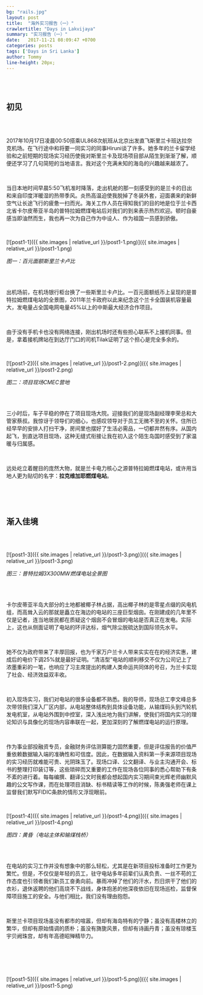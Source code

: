 ```yaml
---
bg: "rails.jpg"
layout: post
title:  "海外实习报告（一）"
crawlertitle: "Days in Lakvijaya"
summary: "实习报告（一）"
date:   2017-11-21 08:09:47 +0700
categories: posts
tags: ['Days in Sri Lanka']
author: Tommy
line-height: 20px;
---
```


<br>
<br>

## 初见

<br>
<br>

2017年10月17日凌晨00:50搭乘UL868次航班从北京出发直飞斯里兰卡班达拉奈克机场。在飞行途中和将要一同实习的同事Hiruni谈了许多。她多年的兰卡留学经验和之前短期的现场实习经历使我对斯里兰卡及现场项目部从陌生到渐渐了解，顺便还学习了几句简短的当地语言。我对这个充满未知的海岛的兴趣越来越浓了。

<br>

当日本地时间早晨5:50飞机准时降落，走出机舱的那一刻感受到的是兰卡的日出和来自印度洋暖湿的热带季风。炎热高温迫使我脱掉了冬装外套，迎面袭来的新鲜空气让长途飞行的疲惫一扫而光。海关工作人员在得知我们的目的地是位于兰卡西北省卡尔皮蒂亚半岛的普特拉姆燃煤电站后对我们的到来表示热烈欢迎。顿时自豪感当即油然而生，我也再一次为自己作为中设人、作为祖国一员感到骄傲。

<br>

[![post1-1]({{ site.images | relative_url }}/post1-1.png)]({{ site.images | relative_url }}/post1-1.png)

*图一：百元面额斯里兰卡卢比*

<br>
<br>

出机场前，在机场银行柜台换了一些斯里兰卡卢比。一百元面额纸币上呈现的是普特拉姆燃煤电站的全景图，2011年兰卡政府以此来纪念这个兰卡全国装机容量最大，发电量占全国电网电量45%以上的中斯最大经济合作项目。

<br>

由于没有手机卡也没有网络连接，刚出机场时还有些担心联系不上接机同事。但是，拿着接机牌站在到达厅门口的司机Tilak证明了这个担心是完全多余的。

<br>

[![post1-2]({{ site.images | relative_url }}/post1-2.png)]({{ site.images | relative_url }}/post1-2.png)

*图二：项目现场CMEC营地*

<br>
<br>

三小时后，车子平稳的停在了项目现场大院。迎接我们的是现场副经理李荣总和大管家蔡叔。我惊讶于领导们的细心，也感叹领导对于员工无微不至的关怀。住所已经早早的安排人打扫干净，房间里也摆好了生活必需品，一切都井然有序。从国内起飞，到直达项目现场，这种无缝式衔接让我在初入这个陌生岛国时感受到了家温暖与归属感。

<br>

远处屹立着醒目的庞然大物，就是兰卡电力核心之源普特拉姆燃煤电站，或许用当地人更为贴切的名字：**拉克维加耶燃煤电站**。

<br>
<br>
<br>

## 渐入佳境

<br>
<br>

[![post1-3]({{ site.images | relative_url }}/post1-3.png)]({{ site.images | relative_url }}/post1-3.png)

*图三：普特拉姆3X300MW燃煤电站全景图*

<br>
<br>

卡尔皮蒂亚半岛大部分的土地都被椰子林占据，高出椰子林的是零星点缀的风电机组，而高耸入云的那就是矗立在海边的电站的三座巨型烟囱。在刚建成的几年里不仅是记者，连当地居民都在质疑这个烟囱不会冒烟的电站是否真正在发电。实际上，这也从侧面证明了电站的环评达标，烟气除尘脱硫达到国际领先水平。      

<br>

她不仅为政府带来了丰厚回报，也为千家万户兰卡人带来实实在在的经济实惠，建成后的电价下调25%就是最好证明。“清洁型”电站的顺利移交不仅为公司记上了浓墨重彩的一笔，也响应了习主席提出的构建人类命运共同体的号召，为兰卡实现了社会、经济效益双丰收。

<br>

初入现场实习，我们对电站的很多设备都不熟悉。我的导师，现场总工李文峰总多次带领我们深入厂区内部，从电站整体结构到具体设备功能，从输煤码头到汽轮机发电机室，从电站外围到中控室，深入浅出地为我们讲解，使我们将国内实习的理论知识与具像化的现场内容串联在一起，更加深刻的了解燃煤电站的运行原理。

<br>

作为事业部投融资专员，金融财务评估测算能力固然重要，但是评估报告的价值严重依赖数据输入端的准确性和可信度。因此，在数据输入资料第一手来源项目现场的实习经历就难能可贵、光阴珠玉了。现场口译、公文翻译、与业主沟通开会、标书的整理打印装订等，这些琐碎而又重要的工作在现场各位同事的悉心帮助下有条不紊的进行着。每每编撰、翻译公文时我都会想起国内实习期间束光辉老师幽默风趣的公文写作课，而在处理项目消缺、标书精读等工作的时候，陈勇强老师在课上监督我们默写FIDIC条款的情形又浮现眼前。

<br>

[![post1-4]({{ site.images | relative_url }}/post1-4.png)]({{ site.images | relative_url }}/post1-4.png)

*图四：黄昏（电站主体和输煤栈桥）*

<br>
<br>

在电站的实习工作并没有想象中的那么轻松，尤其是在新项目投标准备时工作更为繁忙。但是，不仅仅是年轻的员工，驻守电站多年前辈们认真负责、一丝不苟的工作态度也引领者我们新员工奋勇向前。暴雨冲掉了他们的汗水，烈日烘干了他们的衣衫，退休返聘的他们高烧不下战线，身体抱恙的他深夜依旧在现场巡检，监督保障项目施工的安全。与他们相比，我们没有理由抱怨。

<br>

斯里兰卡项目现场虽没有都市的喧嚣，但却有海岛特有的宁静；虽没有高楼林立的繁华，但却有原始情调的质朴；虽没有旖旎风景，但却有诗画丹青；虽没有琼楼玉宇贝阙珠宫，却有年高德昭殚精毕力。

<br>
<br>
<br>
<br>


[![post1-5]({{ site.images | relative_url }}/post1-5.png)]({{ site.images | relative_url }}/post1-5.png)
